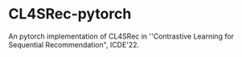# CL4SRec-pytorch
An pytorch implementation of CL4SRec in ''Contrastive Learning for Sequential Recommendation", ICDE'22. 
